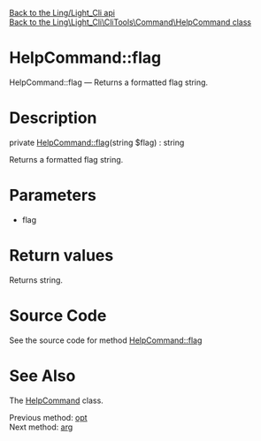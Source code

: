 [Back to the Ling/Light_Cli api](https://github.com/lingtalfi/Light_Cli/blob/master/doc/api/Ling/Light_Cli.md)<br>
[Back to the Ling\Light_Cli\CliTools\Command\HelpCommand class](https://github.com/lingtalfi/Light_Cli/blob/master/doc/api/Ling/Light_Cli/CliTools/Command/HelpCommand.md)


HelpCommand::flag
================



HelpCommand::flag — Returns a formatted flag string.




Description
================


private [HelpCommand::flag](https://github.com/lingtalfi/Light_Cli/blob/master/doc/api/Ling/Light_Cli/CliTools/Command/HelpCommand/flag.md)(string $flag) : string




Returns a formatted flag string.




Parameters
================


- flag

    


Return values
================

Returns string.








Source Code
===========
See the source code for method [HelpCommand::flag](https://github.com/lingtalfi/Light_Cli/blob/master/CliTools/Command/HelpCommand.php#L166-L170)


See Also
================

The [HelpCommand](https://github.com/lingtalfi/Light_Cli/blob/master/doc/api/Ling/Light_Cli/CliTools/Command/HelpCommand.md) class.

Previous method: [opt](https://github.com/lingtalfi/Light_Cli/blob/master/doc/api/Ling/Light_Cli/CliTools/Command/HelpCommand/opt.md)<br>Next method: [arg](https://github.com/lingtalfi/Light_Cli/blob/master/doc/api/Ling/Light_Cli/CliTools/Command/HelpCommand/arg.md)<br>

